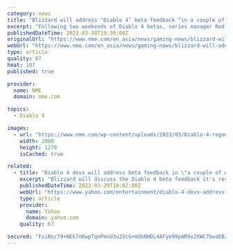 ```yaml
---
category: news
title: "Blizzard will address ‘Diablo 4’ beta feedback “in a couple of weeks”"
excerpt: "Following two weekends of Diablo 4 betas, series manager Rod Fergusson has confirmed that Blizzard Entertainment will address players’ feedback soon. Taking to Twitter (via Gamesradar), Fergusson said ..."
publishedDateTime: 2023-03-30T19:30:00Z
originalUrl: "https://www.nme.com/en_asia/news/gaming-news/blizzard-will-address-diablo-4-beta-feedback-in-couple-of-weeks-3423690"
webUrl: "https://www.nme.com/en_asia/news/gaming-news/blizzard-will-address-diablo-4-beta-feedback-in-couple-of-weeks-3423690"
type: article
quality: 87
heat: 107
published: true

provider:
  name: NME
  domain: nme.com

topics:
  - Diablo 4

images:
  - url: "https://www.nme.com/wp-content/uploads/2023/03/Diablo-4-rogue.jpg"
    width: 2000
    height: 1270
    isCached: true

related:
  - title: "Diablo 4 devs will address beta feedback in \"a couple of weeks\""
    excerpt: "Blizzard will discuss the Diablo 4 beta feedback it's received in \"a couple of weeks.\" The second and final Diablo 4 beta weekend wrapped up early this week, and the general reception seems to be ..."
    publishedDateTime: 2023-03-29T19:02:00Z
    webUrl: "https://www.yahoo.com/entertainment/diablo-4-devs-address-beta-175432631.html"
    type: article
    provider:
      name: Yahoo
      domain: yahoo.com
    quality: 67

secured: "FsiNs/79+NEk7nKwpTqnPmnU3u2VcG+mUbNHDL4AFye99pAR9x2XWC7bwaEBzuc5qmFw5oyGKeH5Bm3ICAF+rzmQ4QxxjNDwLpyuvAfsO5T1PXZl1HHbQowk8cf5mLyDFDzMD16/ZCe+D52uvQK9ZjSsTeTGtg4ew/ehJ+DVO0REbwL19vMBLzSEVwL7z/9LyLoCe6PpqlcnJfS+SUMcurLXsHVz7oMKjCQpU9MCjhouoyFhmoUKPM3vzCInXxNirCeTtVQzYfRye6XUJDz7lwPs3R8m87YyNGmxwc7wJCzgh2OtTG53PNV3q9V24OSuqMDq5JaK2JV5JQmVLnRIB7ilUS9ZZ1SRx+zhT6xUiSc=;pTv8QG3C8M7kU0T6EajVtw=="
---
```


